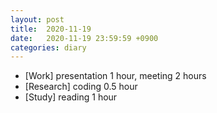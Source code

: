 ```yaml
---
layout: post
title:  2020-11-19
date:   2020-11-19 23:59:59 +0900
categories: diary
---
```


- [Work] presentation 1 hour, meeting 2 hours
- [Research] coding 0.5 hour
- [Study] reading 1 hour
